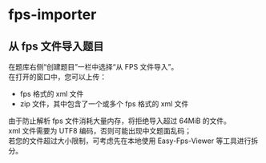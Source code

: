 # fps-importer

## 从 fps 文件导入题目

在题库右侧“创建题目”一栏中选择“从 FPS 文件导入”。  
在打开的窗口中，您可以上传：

- fps 格式的 xml 文件
- zip 文件，其中包含了一个或多个 fps 格式的 xml 文件

由于防止解析 fps 文件消耗大量内存，将拒绝导入超过 64MiB 的文件。  
xml 文件需要为 UTF8 编码，否则可能出现中文题面乱码；  
若您的文件超过大小限制，可考虑先在本地使用 Easy-Fps-Viewer 等工具进行拆分。
